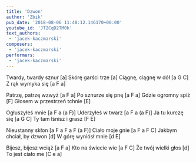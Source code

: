 ```yaml
---
title: 'Dzwon'
author: 'Zbik'
pub_date: '2018-08-06 11:48:12.146170+00:00'
youtube_id: 'JT2CqD2TM0k'
text_authors:
 - 'jacek-kaczmarski'
composers:
 - 'jacek-kaczmarski'
performers:
 - 'jacek-kaczmarski'
---
```


Twardy, twardy sznur [a]
Skórę garści trze [a]
Ciągnę, ciągnę w dół [a G C]
Z rąk wymyka się [a F a]

Patrzę, patrzę wzwyż [a F a]
Po sznurze się pnę [a F a]
Gdzie ogromny spiż [F]
Głosem w przestrzeń tchnie [E]

Ogłuszyłeś mnie [a F a (a F)]
Uderzyłeś w twarz [a F a (a F)]
Ja tu kurczę się [a G C]
Ty tam lśnisz i grasz [F E]

Nieustanny skłon [a F a F a F (a F)]
Ciało moje gnie [a F a F C]
Jakbym chciał, by dzwon [d]
W górę wyniósł mnie [d E]

Bijesz, bijesz wciąż [a F a]
Kto na świecie wie [a F C]
Że twój wielki głos [d]
To jest ciało me [C e a]